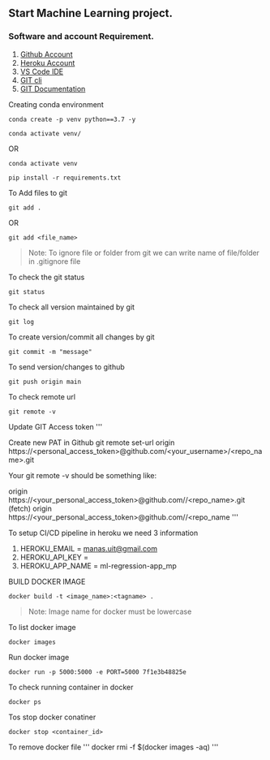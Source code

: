 ## Start Machine Learning project.

### Software and account Requirement.

1. [Github Account](https://github.com)
2. [Heroku Account](https://dashboard.heroku.com/login)
3. [VS Code IDE](https://code.visualstudio.com/download)
4. [GIT cli](https://git-scm.com/downloads)
5. [GIT Documentation](https://git-scm.com/docs/gittutorial)


Creating conda environment
```
conda create -p venv python==3.7 -y
```
```
conda activate venv/
```
OR 
```
conda activate venv
```

```
pip install -r requirements.txt
```

To Add files to git
```
git add .
```

OR
```
git add <file_name>
```

> Note: To ignore file or folder from git we can write name of file/folder in .gitignore file

To check the git status 
```
git status
```
To check all version maintained by git
```
git log
```

To create version/commit all changes by git
```
git commit -m "message"
```

To send version/changes to github
```
git push origin main
```

To check remote url 
```
git remote -v
```

Update GIT Access token
'''

Create new PAT in Github
git remote set-url origin https://<personal_access_token>@github.com/<your_username>/<repo_name>.git

Your git remote -v should be something like:

origin  https://<your_personal_access_token>@github.com/<username>/<repo_name>.git (fetch)
origin  https://<your_personal_access_token>@github.com/<username>/<repo_name
'''


To setup CI/CD pipeline in heroku we need 3 information
1. HEROKU_EMAIL = manas.uit@gmail.com
2. HEROKU_API_KEY = <Should not put tese info in public domain>
3. HEROKU_APP_NAME = ml-regression-app_mp

BUILD DOCKER IMAGE
```
docker build -t <image_name>:<tagname> .
```
> Note: Image name for docker must be lowercase


To list docker image
```
docker images
```

Run docker image
```
docker run -p 5000:5000 -e PORT=5000 7f1e3b48825e
```

To check running container in docker
```
docker ps
```

Tos stop docker conatiner
```
docker stop <container_id>
```

To remove docker file
'''
docker rmi -f $(docker images -aq)
'''